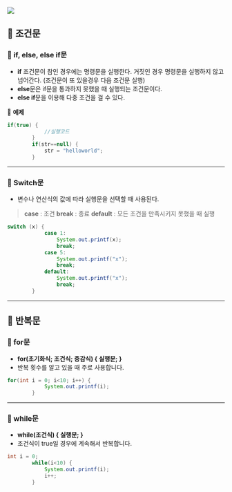 ![](https://velog.velcdn.com/images/harinnnnn/post/66e73e84-8b75-4585-b03d-c62e0117e5f2/image.png)
## 🦷 조건문

### 📍 if, else, else if문

- **if** 조건문이 참인 경우에는 명령문을 실행한다. 거짓인 경우 명령문을 실행하지 않고 넘어간다. (조건문이 또 있을경우 다음 조건문 실행)
- **else**문은 if문을 통과하지 못했을 때 실행되는 조건문이다.
- **else if**문을 이용해 다중 조건을 걸 수 있다.

📍 **예제**
```java
if(true) {
            //실행코드
        }
        if(str==null) {
            str = "helloworld";
        }
```

---

### 📍 Switch문
- 변수나 연산식의 값에 따라 실행문을 선택할 때 사용된다.

 > **case** : 조건
  **break** : 종료
  **default** : 모든 조건을 만족시키지 못했을 때 실행
  

```java
switch (x) {
            case 1:
                System.out.printf(x);
                break;
            case 5:
                System.out.printf("x");
                break;
            default:
            	System.out.printf("x");
                break;
        }
```
  
---
## 🦷 반복문

### 📍 for문

- **for(초기화식; 조건식; 증감식) { 실행문; }**
- 반복 횟수를 알고 있을 때 주로 사용합니다.

```java
for(int i = 0; i<10; i++) {
            System.out.printf(i);
        }
```
---

### 📍 while문

- **while(조건식) { 실행문; }**
- 조건식이 true일 경우에 계속해서 반복합니다.

```java
int i = 0;
        while(i<10) {
            System.out.printf(i);
            i++;
        }
```

